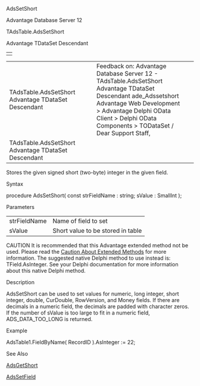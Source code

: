 AdsSetShort




Advantage Database Server 12  

TAdsTable.AdsSetShort

Advantage TDataSet Descendant

|  |
| --- |
|  |

|  |  |  |  |  |
| --- | --- | --- | --- | --- |
| TAdsTable.AdsSetShort  Advantage TDataSet Descendant |  |  | Feedback on: Advantage Database Server 12 - TAdsTable.AdsSetShort Advantage TDataSet Descendant ade\_Adssetshort Advantage Web Development > Advantage Delphi OData Client > Delphi OData Components > TODataSet / Dear Support Staff, |  |
| TAdsTable.AdsSetShort  Advantage TDataSet Descendant |  |  |  |  |

Stores the given signed short (two-byte) integer in the given field.

Syntax

procedure AdsSetShort( const strFieldName : string; sValue : SmallInt );

Parameters

|  |  |
| --- | --- |
| strFieldName | Name of field to set |
| sValue | Short value to be stored in table |

CAUTION It is recommended that this Advantage extended method not be used. Please read the [Caution About Extended Methods](ade_caution_about_extended_methods.htm) for more information. The suggested native Delphi method to use instead is: TField.AsInteger. See your Delphi documentation for more information about this native Delphi method.

Description

AdsSetShort can be used to set values for numeric, long integer, short integer, double, CurDouble, RowVersion, and Money fields. If there are decimals in a numeric field, the decimals are padded with character zeros. If the number of sValue is too large to fit in a numeric field, ADS\_DATA\_TOO\_LONG is returned.

Example

AdsTable1.FieldByName( RecordID ).AsInteger := 22;

See Also

[AdsGetShort](ade_adsgetshort.htm)

[AdsSetField](ade_adssetfield.htm)